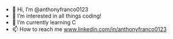 - 👋 Hi, I’m @anthonyfranco0123
- 👀 I’m interested in all things coding!
- 🌱 I’m currently learning C
- 📫 How to reach me www.linkedin.com/in/anthonyfranco0123

<!---
anthonyfranco0123/anthonyfranco0123 is a ✨ special ✨ repository because its `README.md` (this file) appears on your GitHub profile.
You can click the Preview link to take a look at your changes.
--->
